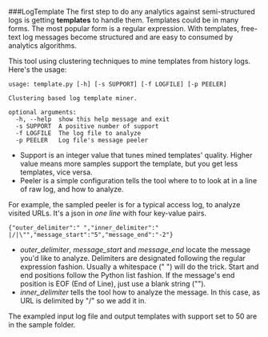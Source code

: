 ###LogTemplate
The first step to do any analytics against semi-structured logs is getting **templates** to handle them. Templates could be in many forms. The most popular form is a regular expression. With templates, free-text log messages become structured and are easy to consumed by analytics algorithms.

This tool using clustering techniques to mine templates from history logs. Here's the usage:
```
usage: template.py [-h] [-s SUPPORT] [-f LOGFILE] [-p PEELER]

Clustering based log template miner.

optional arguments:
  -h, --help  show this help message and exit
  -s SUPPORT  A positive number of support
  -f LOGFILE  The log file to analyze
  -p PEELER   Log file's message peeler
```
* Support is an integer value that tunes mined templates' quality. Higher value means more samples support the template, but you get less templates, vice versa. 
* Peeler is a simple configuration tells the tool where to to look at in a line of raw log, and how to analyze. 

For example, the sampled peeler is for a typical access log, to analyze visited URLs. It's a json in *one line* with four key-value pairs.
```
{"outer_delimiter":" ","inner_delimiter":" |/|\"","message_start":"5","message_end":"-2"}
```
* *outer_delimiter*, *message_start* and *message_end* locate the message you'd like to analyze. Delimiters are designated following the regular expression fashion. Usually a whitespace (" ") will do the trick. Start and end positions follow the Python list fashion. If the message's end position is EOF (End of Line), just use a blank string ("").
* *inner_delimiter* tells the tool how to analyze the message. In this case, as URL is delimited by "/" so we add it in.

The exampled input log file and output templates with support set to 50 are in the sample folder.